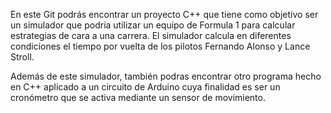 En este Git podrás encontrar un proyecto C++ que tiene como objetivo ser un simulador que podria utilizar un equipo de Formula 1 para calcular estrategias de cara a una carrera. El simulador calcula en diferentes condiciones el tiempo por vuelta de los pilotos Fernando Alonso y Lance Stroll.

Además de este simulador, también podras encontrar otro programa hecho en C++ aplicado a un circuito de Arduino cuya finalidad es ser un cronómetro que se activa mediante un sensor de movimiento.
